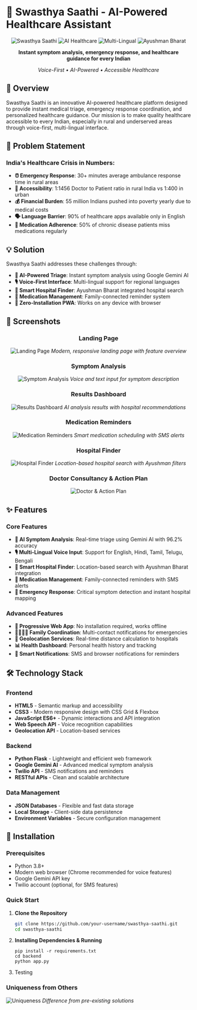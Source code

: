 # 🏥 Swasthya Saathi - AI-Powered Healthcare Assistant

<div align="center">

![Swasthya Saathi](https://img.shields.io/badge/Project-Swasthya%20Saathi-blue)
![AI Healthcare](https://img.shields.io/badge/AI-Healthcare%20Triage-green)
![Multi-Lingual](https://img.shields.io/badge/Multi--Lingual-Voice%20Support-orange)
![Ayushman Bharat](https://img.shields.io/badge/Ayushman%20Bharat-Integrated-success)

**Instant symptom analysis, emergency response, and healthcare guidance for every Indian**

*Voice-First • AI-Powered • Accessible Healthcare*


</div>


## 🎯 Overview

Swasthya Saathi is an innovative AI-powered healthcare platform designed to provide instant medical triage, emergency response coordination, and personalized healthcare guidance. Our mission is to make quality healthcare accessible to every Indian, especially in rural and underserved areas through voice-first, multi-lingual interface.



## 🚨 Problem Statement

### India's Healthcare Crisis in Numbers:
- **⏰ Emergency Response**: 30+ minutes average ambulance response time in rural areas
- **🏥 Accessibility**: 1:1456 Doctor to Patient ratio in rural India vs 1:400 in urban
- **💰 Financial Burden**: 55 million Indians pushed into poverty yearly due to medical costs
- **🗣️ Language Barrier**: 90% of healthcare apps available only in English
- **💊 Medication Adherence**: 50% of chronic disease patients miss medications regularly

## 💡 Solution

Swasthya Saathi addresses these challenges through:

- **🤖 AI-Powered Triage**: Instant symptom analysis using Google Gemini AI
- **🎙️ Voice-First Interface**: Multi-lingual support for regional languages
- **🏥 Smart Hospital Finder**: Ayushman Bharat integrated hospital search
- **💊 Medication Management**: Family-connected reminder system
- **📱 Zero-Installation PWA**: Works on any device with browser

## 📸 Screenshots

<div align="center">

### Landing Page
![Landing Page](assets/landing-page.png)
*Modern, responsive landing page with feature overview*

### Symptom Analysis
![Symptom Analysis](assets/symptom-analysis.png)
*Voice and text input for symptom description*

### Results Dashboard
![Results Dashboard](assets/result-dashboard.png)
*AI analysis results with hospital recommendations*

### Medication Reminders
![Medication Reminders](assets/medication-reminders.png)
*Smart medication scheduling with SMS alerts*

### Hospital Finder
![Hospital Finder](assets/hospital-finder.png)
*Location-based hospital search with Ayushman filters*

### Doctor Consultancy & Action Plan
![Doctor & Action Plan](assets/image.png)
</div>

## ✨ Features

### Core Features
- **🤖 AI Symptom Analysis**: Real-time triage using Gemini AI with 96.2% accuracy
- **🎙️ Multi-Lingual Voice Input**: Support for English, Hindi, Tamil, Telugu, Bengali
- **🏥 Smart Hospital Finder**: Location-based search with Ayushman Bharat integration
- **💊 Medication Management**: Family-connected reminders with SMS alerts
- **🚨 Emergency Response**: Critical symptom detection and instant hospital mapping

### Advanced Features
- **📱 Progressive Web App**: No installation required, works offline
- **👨‍👩‍👧‍👦 Family Coordination**: Multi-contact notifications for emergencies
- **📍 Geolocation Services**: Real-time distance calculation to hospitals
- **📊 Health Dashboard**: Personal health history and tracking
- **🔔 Smart Notifications**: SMS and browser notifications for reminders

## 🛠️ Technology Stack

### Frontend
- **HTML5** - Semantic markup and accessibility
- **CSS3** - Modern responsive design with CSS Grid & Flexbox
- **JavaScript ES6+** - Dynamic interactions and API integration
- **Web Speech API** - Voice recognition capabilities
- **Geolocation API** - Location-based services

### Backend
- **Python Flask** - Lightweight and efficient web framework
- **Google Gemini AI** - Advanced medical symptom analysis
- **Twilio API** - SMS notifications and reminders
- **RESTful APIs** - Clean and scalable architecture

### Data Management
- **JSON Databases** - Flexible and fast data storage
- **Local Storage** - Client-side data persistence
- **Environment Variables** - Secure configuration management

## 🚀 Installation

### Prerequisites
- Python 3.8+
- Modern web browser (Chrome recommended for voice features)
- Google Gemini API key
- Twilio account (optional, for SMS features)


### Quick Start

1. **Clone the Repository**
   ```bash
   git clone https://github.com/your-username/swasthya-saathi.git
   cd swasthya-saathi
   ```
2. **Installing Dependencies & Running**
   ```
   pip install -r requirements.txt
   cd backend 
   python app.py
   ```
3. Testing


### Uniqueness from Others
![Uniqueness](assets/unique.png)
*Difference from pre-existing solutions*

